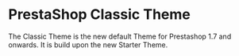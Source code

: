 # PrestaShop Classic Theme

The Classic Theme is the new default Theme for Prestashop 1.7 and onwards.
It is build upon the new Starter Theme.
